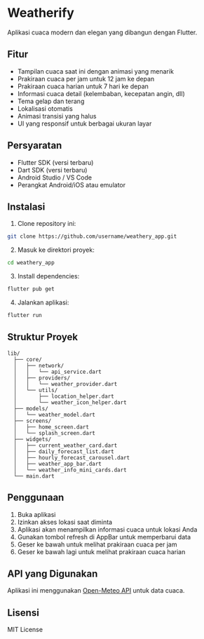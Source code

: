 # Weatherify

Aplikasi cuaca modern dan elegan yang dibangun dengan Flutter.

## Fitur

- Tampilan cuaca saat ini dengan animasi yang menarik
- Prakiraan cuaca per jam untuk 12 jam ke depan
- Prakiraan cuaca harian untuk 7 hari ke depan
- Informasi cuaca detail (kelembaban, kecepatan angin, dll)
- Tema gelap dan terang
- Lokalisasi otomatis
- Animasi transisi yang halus
- UI yang responsif untuk berbagai ukuran layar

## Persyaratan

- Flutter SDK (versi terbaru)
- Dart SDK (versi terbaru)
- Android Studio / VS Code
- Perangkat Android/iOS atau emulator

## Instalasi

1. Clone repository ini:
```bash
git clone https://github.com/username/weathery_app.git
```

2. Masuk ke direktori proyek:
```bash
cd weathery_app
```

3. Install dependencies:
```bash
flutter pub get
```

4. Jalankan aplikasi:
```bash
flutter run
```

## Struktur Proyek

```
lib/
  ├── core/
  │   ├── network/
  │   │   └── api_service.dart
  │   ├── providers/
  │   │   └── weather_provider.dart
  │   └── utils/
  │       ├── location_helper.dart
  │       └── weather_icon_helper.dart
  ├── models/
  │   └── weather_model.dart
  ├── screens/
  │   ├── home_screen.dart
  │   └── splash_screen.dart
  ├── widgets/
  │   ├── current_weather_card.dart
  │   ├── daily_forecast_list.dart
  │   ├── hourly_forecast_carousel.dart
  │   ├── weather_app_bar.dart
  │   └── weather_info_mini_cards.dart
  └── main.dart
```

## Penggunaan

1. Buka aplikasi
2. Izinkan akses lokasi saat diminta
3. Aplikasi akan menampilkan informasi cuaca untuk lokasi Anda
4. Gunakan tombol refresh di AppBar untuk memperbarui data
5. Geser ke bawah untuk melihat prakiraan cuaca per jam
6. Geser ke bawah lagi untuk melihat prakiraan cuaca harian

## API yang Digunakan

Aplikasi ini menggunakan [Open-Meteo API](https://open-meteo.com/) untuk data cuaca.

## Lisensi

MIT License
